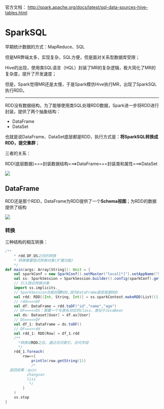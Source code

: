 官方文档： http://spark.apache.org/docs/latest/sql-data-sources-hive-tables.html 

# SparkSQL

早期统计数据的方式：MapReduce、SQL

但是MR弊端太多，实现复杂，SQL方便，但是面对关系型数据库受限；

Hive的出现，使用类SQL语言（HQL）封装了MR的复杂逻辑，极大简化了MR的复杂度，提升了开发速度；

但是，Spark觉得MR还是太慢，于是Spark模仿Hive执行MR，出现了SparkSQL执行RDD。

------

RDD没有数据结构，为了能够使用类SQL处理RDD数据，Spark进一步将RDD进行封装，提供了两个抽象结构：

- DataFrame
- DataSet

也就是说DataFrame、DataSet底层都是RDD，执行方式是：**将SparkSQL转换成RDD，提交集群**；

三者的关系：

RDD(底层数据)===封装数据结构===>DataFrame===封装类和属性===>DataSet

![](C:/Users/whr/Desktop/Spark/image/dataset.png)

## DataFrame

RDD还是那个RDD，DataFrame为RDD提供了一个**Schema视图**；为RDD的数据提供了结构

![](C:/Users/whr/Desktop/Spark/image/dataframe.png)

### 转换

三种结构的相互转换：

```scala
/**
    * rdd,DF,DS之间的转换
    * 转换需要隐式转换对象(扩展功能)
    */
def main(args: Array[String]): Unit = {
    val sparkConf = new SparkConf().setMaster("local[*]").setAppName("SparkSQL")
    val ss: SparkSession = SparkSession.builder().config(sparkConf).getOrCreate()
    // 引入隐式转换对象
    import ss.implicits._
    // SparkSession也能创建RDD,因为DataFrame底层就是RDD
    val rdd: RDD[(Int, String, Int)] = ss.sparkContext.makeRDD(List((1,"zhangsan",12),(2,"lisi",17),(3,"quin",17)))
    // rdd===>DF
    val df: DataFrame = rdd.toDF("id","name","age")
    // DF====>DS：需要一个与表名对应的class，类似于JavaBean
    val ds: Dataset[User] = df.as[User]
    // DS====>DF
    val df_1: DataFrame = ds.toDF()
    // DF===>rdd
    val rdd_1: RDD[Row] = df_1.rdd
    /**
      *转换成RDD之后，通过访问索引，访问字段
      */
    rdd_1.foreach(
        row=>{
            println(row.getString(1))
            /*
  返回结果：quin
          zhangsan
          lisi
           */
        }
    )
    ss.stop
}
```

